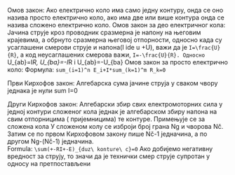 Омов закон:
Ако електрично коло има само једну контуру, онда се оно назива просто електрично коло, ако има две или више контура онда се назива сложено електрично коло.
Омов закон за део електричног кола:
Јачина струје кроз проводник сразмерна је напону на његовим крајевима, а обрнуто сразмерна његовој отпорности, односно када су усаглашени смерови струје и напона(I ide u +U), важи да је `I=\frac{U}{R}`, а код неусаглашених смерова важи, `I=-\frac{U}{R}. Односно `U_{ab}=I*R, U_{ba}=-I*R i U_{ab}=-U_{ba}
Омов закон за просто електрично коло:
Формула: `sum_(i=1)^n E_i+I*sum_(k=1)^m R_k=0`

Први Кирхофов закон:
Алгебарска сума јачине струја у сваком чвору једнака је нули sum I=0

Други Кирхофов закон:
Алгебарски збир свих електромоторних сила у једној контури сложеног кола једнак је алгебарском збиру напона на свим отпорницима ( пријемницима) те контуре.
Примењује се за сложена кола
У сложеном колу се изброји број грана Ng и чворова Nč. Затим се по првом Кирхофовом закону пише Nč-1 једначина, а по другом  Ng-(Nč-1) једначина.  
Formula:
`\sum(+-RI+-E)_{duz\ konture\ c}=0`
Ако добијемо негативну вредност за струју, то значи да је технички смер струје супротан у односу на претпостављени
